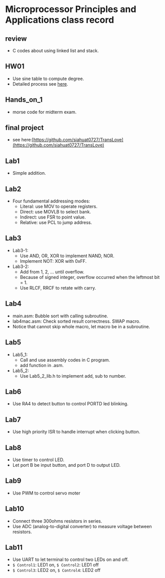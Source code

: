 Microprocessor Principles and Applications class record
===
## review
+ C codes about using linked list and stack.

## HW01
+ Use sine table to compute degree.
+ Detailed process see [here](https://github.com/aben20807/microprocessor_principles_and_applications/blob/master/HW01.X/F74046284_HW1_report.pdf).

## Hands\_on\_1
+ morse code for midterm exam.

## final project
+ see here:[https://github.com/siahuat0727/TransLove](https://github.com/siahuat0727/TransLove)

## Lab1
+ Simple addition.

## Lab2
+ Four fundamental addressing modes:
    + Literal:  use MOV to operate registers.
    + Direct:   use MOVLB to select bank.
    + Indirect: use FSR to point value.
    + Relative: use PCL to jump address.

## Lab3
+ Lab3-1:
    + Use AND, OR, XOR to implement NAND, NOR.
    + Implement NOT: XOR with 0xFF.
+ Lab3-2:
    + Add from 1, 2, ... until overflow.
    + Because of signed integer, overflow occurred when the leftmost bit = 1.
    + Use RLCF, RRCF to retate with carry.

## Lab4
+ main.asm:     Bubble sort with calling subroutine.
+ lab4mac.asm:  Check sorted result correctness. SWAP macro.
+ Notice that cannot skip whole macro, let macro be in a subroutine.

## Lab5
+ Lab5\_1:
    + Call and use assembly codes in C program.
    + add function in .asm.
+ Lab5\_2:
    + Use Lab5\_2\_lib.h to implement add, sub to number.

## Lab6
+ Use RA4 to detect button to control PORTD led blinking.

## Lab7
+ Use high priority ISR to handle interrupt when clicking button.

## Lab8
+ Use timer to control LED.
+ Let port B be input button, and port D to output LED.

## Lab9
+ Use PWM to control servo moter

## Lab10
+ Connect three 300ohms resistors in series.
+ Use ADC (analog-to-digital converter) to measure voltage between resistors.

## Lab11
+ Use UART to let terminal to control two LEDs on and off.
+ `$ Control1`: LED1 on, `$ Control2`: LED1 off
+ `$ Control3`: LED2 on, `$ Control4`: LED2 off
